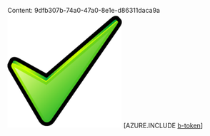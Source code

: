 Content: 9dfb307b-74a0-47a0-8e1e-d86311daca9a![image](136c44e0-ee9b-44c3-a134-9b85690ff999.png)
[AZURE.INCLUDE [b-token](ebce8fb9-d1ca-4735-bbac-76ee80df6141.md)]
